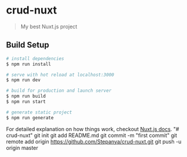 # crud-nuxt

> My best Nuxt.js project

## Build Setup

``` bash
# install dependencies
$ npm run install

# serve with hot reload at localhost:3000
$ npm run dev

# build for production and launch server
$ npm run build
$ npm run start

# generate static project
$ npm run generate
```

For detailed explanation on how things work, checkout [Nuxt.js docs](https://nuxtjs.org).
"# crud-nuxt"  git init git add README.md git commit -m "first commit" git remote add origin https://github.com/Stepanya/crud-nuxt.git git push -u origin master
